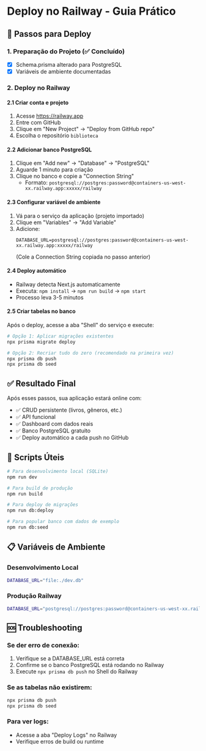 # Deploy no Railway - Guia Prático

## 🚀 Passos para Deploy

### 1. Preparação do Projeto (✅ Concluído)
- [x] Schema.prisma alterado para PostgreSQL
- [x] Variáveis de ambiente documentadas

### 2. Deploy no Railway

#### 2.1 Criar conta e projeto
1. Acesse https://railway.app
2. Entre com GitHub
3. Clique em "New Project" → "Deploy from GitHub repo"
4. Escolha o repositório `biblioteca`

#### 2.2 Adicionar banco PostgreSQL
1. Clique em "Add new" → "Database" → "PostgreSQL"
2. Aguarde 1 minuto para criação
3. Clique no banco e copie a "Connection String"
   - Formato: `postgresql://postgres:password@containers-us-west-xx.railway.app:xxxxx/railway`

#### 2.3 Configurar variável de ambiente
1. Vá para o serviço da aplicação (projeto importado)
2. Clique em "Variables" → "Add Variable"
3. Adicione:
   ```
   DATABASE_URL=postgresql://postgres:password@containers-us-west-xx.railway.app:xxxxx/railway
   ```
   (Cole a Connection String copiada no passo anterior)

#### 2.4 Deploy automático
- Railway detecta Next.js automaticamente
- Executa: `npm install` → `npm run build` → `npm start`
- Processo leva 3-5 minutos

#### 2.5 Criar tabelas no banco
Após o deploy, acesse a aba "Shell" do serviço e execute:

```bash
# Opção 1: Aplicar migrações existentes
npx prisma migrate deploy

# Opção 2: Recriar tudo do zero (recomendado na primeira vez)
npx prisma db push
npx prisma db seed
```

## ✅ Resultado Final

Após esses passos, sua aplicação estará online com:
- ✅ CRUD persistente (livros, gêneros, etc.)
- ✅ API funcional
- ✅ Dashboard com dados reais
- ✅ Banco PostgreSQL gratuito
- ✅ Deploy automático a cada push no GitHub

## 🔧 Scripts Úteis

```bash
# Para desenvolvimento local (SQLite)
npm run dev

# Para build de produção
npm run build

# Para deploy de migrações
npm run db:deploy

# Para popular banco com dados de exemplo
npm run db:seed
```

## 📋 Variáveis de Ambiente

### Desenvolvimento Local
```bash
DATABASE_URL="file:./dev.db"
```

### Produção Railway
```bash
DATABASE_URL="postgresql://postgres:password@containers-us-west-xx.railway.app:xxxxx/railway"
```

## 🆘 Troubleshooting

### Se der erro de conexão:
1. Verifique se a DATABASE_URL está correta
2. Confirme se o banco PostgreSQL está rodando no Railway
3. Execute `npx prisma db push` no Shell do Railway

### Se as tabelas não existirem:
```bash
npx prisma db push
npx prisma db seed
```

### Para ver logs:
- Acesse a aba "Deploy Logs" no Railway
- Verifique erros de build ou runtime
